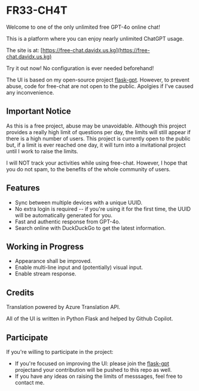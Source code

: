 # FR33-CH4T
Welcome to one of the only unlimited free GPT-4o online chat!

This is a platform where you can enjoy nearly unlimited ChatGPT usage.

The site is at: [https://free-chat.davidx.us.kg](https://free-chat.davidx.us.kg)

Try it out now! No configuration is ever needed beforehand!

The UI is based on my open-source project [flask-gpt](https://github.com/Davidasx/flask-gpt). However, to prevent abuse, code for free-chat are not open to the public. Apolgies if I've caused any inconvenience.

## Important Notice

As this is a free project, abuse may be unavoidable. Although this project provides a really high limit of questions per day, the limits will still appear if there is a high number of users. This project is currently open to the public but, if a limit is ever reached one day, it will turn into a invitational project until I work to raise the limits.

I will NOT track your activities while using free-chat. However, I hope that you do not spam, to the benefits of the whole community of users.

## Features

- Sync between multiple devices with a unique UUID.
- No extra login is required -- if you're using it for the first time, the UUID will be automatically generated for you.
- Fast and authentic response from GPT-4o.
- Search online with DuckDuckGo to get the latest information.

## Working in Progress

- Appearance shall be improved.
- Enable multi-line input and (potentially) visual input.
- Enable stream response.

## Credits

Translation powered by Azure Translation API.

All of the UI is written in Python Flask and helped by Github Copilot.

## Participate

If you're willing to participate in the project:

- If you're focused on improving the UI: please join the [flask-gpt](https://github.com/Davidasx/flask-gpt) projectand your contribution will be pushed to this repo as well.
- If you have any ideas on raising the limits of messsages, feel free to contact me.
